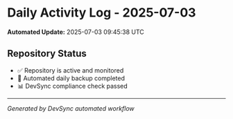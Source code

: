 # Daily Activity Log - 2025-07-03

**Automated Update:** 2025-07-03 09:45:38 UTC

## Repository Status
- ✅ Repository is active and monitored
- 🔄 Automated daily backup completed
- 📊 DevSync compliance check passed

---
*Generated by DevSync automated workflow*
